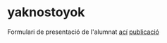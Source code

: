 # yaknostoyok

Formulari de presentació de l'alumnat [ací](https://forms.gle/S62PVQTLx1aWfivS9)
[publicació](publicacio-vj.md)

